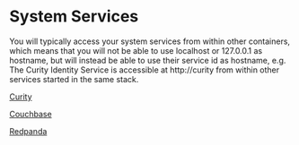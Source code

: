 # System Services

You will typically access your system services from within other containers, which means that you will not be able to use localhost or 127.0.0.1 as hostname, but will instead be able to use their service id as hostname, e.g. The Curity Identity Service is accessible at http://curity from within other services started in the same stack.&#x20;

[Curity](curity-identity-server.md)

[Couchbase](couchbase-data-platform.md)

[Redpanda](redpanda-event-streaming-platform.md)
